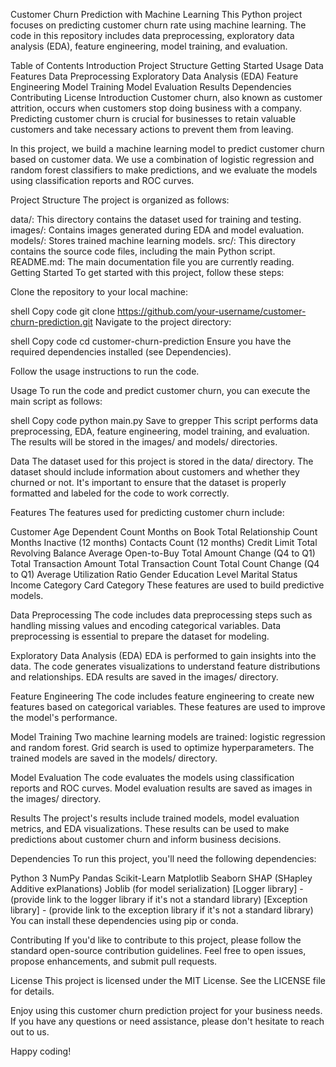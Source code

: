 Customer Churn Prediction with Machine Learning
This Python project focuses on predicting customer churn rate using machine learning. The code in this repository includes data preprocessing, exploratory data analysis (EDA), feature engineering, model training, and evaluation.

Table of Contents
Introduction
Project Structure
Getting Started
Usage
Data
Features
Data Preprocessing
Exploratory Data Analysis (EDA)
Feature Engineering
Model Training
Model Evaluation
Results
Dependencies
Contributing
License
Introduction
Customer churn, also known as customer attrition, occurs when customers stop doing business with a company. Predicting customer churn is crucial for businesses to retain valuable customers and take necessary actions to prevent them from leaving.

In this project, we build a machine learning model to predict customer churn based on customer data. We use a combination of logistic regression and random forest classifiers to make predictions, and we evaluate the models using classification reports and ROC curves.

Project Structure
The project is organized as follows:

data/: This directory contains the dataset used for training and testing.
images/: Contains images generated during EDA and model evaluation.
models/: Stores trained machine learning models.
src/: This directory contains the source code files, including the main Python script.
README.md: The main documentation file you are currently reading.
Getting Started
To get started with this project, follow these steps:

Clone the repository to your local machine:

shell
Copy code
git clone https://github.com/your-username/customer-churn-prediction.git
Navigate to the project directory:

shell
Copy code
cd customer-churn-prediction
Ensure you have the required dependencies installed (see Dependencies).

Follow the usage instructions to run the code.

Usage
To run the code and predict customer churn, you can execute the main script as follows:

shell
Copy code
python main.py
Save to grepper
This script performs data preprocessing, EDA, feature engineering, model training, and evaluation. The results will be stored in the images/ and models/ directories.

Data
The dataset used for this project is stored in the data/ directory. The dataset should include information about customers and whether they churned or not. It's important to ensure that the dataset is properly formatted and labeled for the code to work correctly.

Features
The features used for predicting customer churn include:

Customer Age
Dependent Count
Months on Book
Total Relationship Count
Months Inactive (12 months)
Contacts Count (12 months)
Credit Limit
Total Revolving Balance
Average Open-to-Buy
Total Amount Change (Q4 to Q1)
Total Transaction Amount
Total Transaction Count
Total Count Change (Q4 to Q1)
Average Utilization Ratio
Gender
Education Level
Marital Status
Income Category
Card Category
These features are used to build predictive models.

Data Preprocessing
The code includes data preprocessing steps such as handling missing values and encoding categorical variables. Data preprocessing is essential to prepare the dataset for modeling.

Exploratory Data Analysis (EDA)
EDA is performed to gain insights into the data. The code generates visualizations to understand feature distributions and relationships. EDA results are saved in the images/ directory.

Feature Engineering
The code includes feature engineering to create new features based on categorical variables. These features are used to improve the model's performance.

Model Training
Two machine learning models are trained: logistic regression and random forest. Grid search is used to optimize hyperparameters. The trained models are saved in the models/ directory.

Model Evaluation
The code evaluates the models using classification reports and ROC curves. Model evaluation results are saved as images in the images/ directory.

Results
The project's results include trained models, model evaluation metrics, and EDA visualizations. These results can be used to make predictions about customer churn and inform business decisions.

Dependencies
To run this project, you'll need the following dependencies:

Python 3
NumPy
Pandas
Scikit-Learn
Matplotlib
Seaborn
SHAP (SHapley Additive exPlanations)
Joblib (for model serialization)
[Logger library] - (provide link to the logger library if it's not a standard library)
[Exception library] - (provide link to the exception library if it's not a standard library)
You can install these dependencies using pip or conda.

Contributing
If you'd like to contribute to this project, please follow the standard open-source contribution guidelines. Feel free to open issues, propose enhancements, and submit pull requests.

License
This project is licensed under the MIT License. See the LICENSE file for details.

Enjoy using this customer churn prediction project for your business needs. If you have any questions or need assistance, please don't hesitate to reach out to us.

Happy coding!
